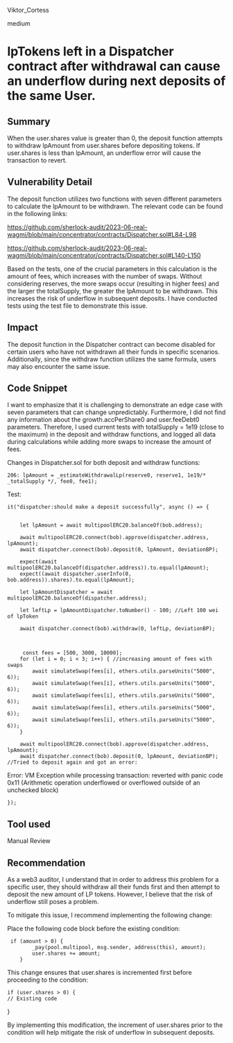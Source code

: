 Viktor_Cortess

medium

# lpTokens left in a Dispatcher contract after withdrawal can cause an underflow during next deposits of the same User.

## Summary

When the user.shares value is greater than 0, the deposit function attempts to withdraw lpAmount from user.shares before depositing tokens. If user.shares is less than lpAmount, an underflow error will cause the transaction to revert.

## Vulnerability Detail

The deposit function utilizes two functions with seven different parameters to calculate the lpAmount to be withdrawn. The relevant code can be found in the following links:

https://github.com/sherlock-audit/2023-06-real-wagmi/blob/main/concentrator/contracts/Dispatcher.sol#L84-L98

https://github.com/sherlock-audit/2023-06-real-wagmi/blob/main/concentrator/contracts/Dispatcher.sol#L140-L150

Based on the tests, one of the crucial parameters in this calculation is the amount of fees, which increases with the number of swaps. Without considering reserves, the more swaps occur (resulting in higher fees) and the larger the totalSupply, the greater the lpAmount to be withdrawn. This increases the risk of underflow in subsequent deposits. I have conducted tests using the test file to demonstrate this issue.



## Impact

The deposit function in the Dispatcher contract can become disabled for certain users who have not withdrawn all their funds in specific scenarios. Additionally, since the withdraw function utilizes the same formula, users may also encounter the same issue.

## Code Snippet

I want to emphasize that it is challenging to demonstrate an edge case with seven parameters that can change unpredictably. Furthermore, I did not find any information about the growth.accPerShare0 and user.feeDebt0 parameters. Therefore, I used current tests with totalSupply = 1e19 (close to the maximum) in the deposit and withdraw functions, and logged all data during calculations while adding more swaps to increase the amount of fees.

Changes in Dispatcher.sol for both deposit and withdraw functions:

    206: lpAmount = _estimateWithdrawalLp(reserve0, reserve1, 1e19/* _totalSupply */, fee0, fee1);

Test:

    it("dispatcher:should make a deposit successfully", async () => {

        
        let lpAmount = await multipoolERC20.balanceOf(bob.address);
        
        await multipoolERC20.connect(bob).approve(dispatcher.address, lpAmount);
        await dispatcher.connect(bob).deposit(0, lpAmount, deviationBP);

        expect(await multipoolERC20.balanceOf(dispatcher.address)).to.equal(lpAmount);
        expect((await dispatcher.userInfo(0, bob.address)).shares).to.equal(lpAmount);

        let lpAmountDispatcher = await multipoolERC20.balanceOf(dispatcher.address);
      
        let leftLp = lpAmountDispatcher.toNumber() - 100; //Left 100 wei of lpToken
        
        await dispatcher.connect(bob).withdraw(0, leftLp, deviationBP);

        
        
         const fees = [500, 3000, 10000];
        for (let i = 0; i < 3; i++) { //increasing amount of fees with swaps
            await simulateSwap(fees[i], ethers.utils.parseUnits("5000", 6));
            await simulateSwap(fees[i], ethers.utils.parseUnits("5000", 6));
            await simulateSwap(fees[i], ethers.utils.parseUnits("5000", 6));
            await simulateSwap(fees[i], ethers.utils.parseUnits("5000", 6));
            await simulateSwap(fees[i], ethers.utils.parseUnits("5000", 6));
        }

        await multipoolERC20.connect(bob).approve(dispatcher.address, lpAmount);
        await dispatcher.connect(bob).deposit(0, lpAmount, deviationBP); //Tried to deposit again and got an error:

Error: VM Exception while processing transaction: reverted with panic code 0x11 (Arithmetic operation underflowed or overflowed outside of an unchecked block)
    
    });



## Tool used

Manual Review

## Recommendation

As a web3 auditor, I understand that in order to address this problem for a specific user, they should withdraw all their funds first and then attempt to deposit the new amount of LP tokens. However, I believe that the risk of underflow still poses a problem.

To mitigate this issue, I recommend implementing the following change:

Place the following code block before the existing condition:

     if (amount > 0) {
            _pay(pool.multipool, msg.sender, address(this), amount);
            user.shares += amount;
        }

This change ensures that user.shares is incremented first before proceeding to the condition:

    if (user.shares > 0) {
    // Existing code
}

By implementing this modification, the increment of user.shares prior to the condition will help mitigate the risk of underflow in subsequent deposits.












